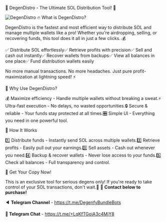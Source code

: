 💸 DegenDistro - The Ultimate SOL Distribution Tool! 🚀

![DegenDistro](https://imgur.com/aHscBgh)
🔥 What is DegenDistro?

DegenDistro is the fastest and most efficient way to distribute SOL and manage multiple wallets like a pro! Whether you're airdropping, selling, or recovering funds, this tool does it all in just a few clicks. 💰

✅ Distribute SOL effortlessly✅ Retrieve profits with precision✅ Sell and cash out instantly✅ Recover wallets from backups✅ View all balances in one place✅ Fund distribution wallets easily

No more manual transactions. No more headaches. Just pure profit-maximization at lightning speed! ⚡

🎯 Why Use DegenDistro?

💰 Maximize efficiency - Handle multiple wallets without breaking a sweat.⚡ Ultra-fast execution - No delays, no wasted opportunities.🔒 Secure & reliable - Your funds stay protected at all times.🎛 Simple UI - Everything you need in one powerful tool.

📌 How It Works

1️⃣ Distribute funds - Instantly send SOL across multiple wallets.2️⃣ Retrieve profits - Easily pull out your earnings.3️⃣ Sell assets - Cash out whenever you need.4️⃣ Backup & recover wallets - Never lose access to your funds.5️⃣ Check all balances - Full transparency and control.

🛒 Get Your Copy Now!

This is an exclusive tool for serious degens only! If you're ready to take control of your SOL transactions, don't wait.📩 
📩 **Contact below to purchase!**

**🔈 Telegram Channel** - https://t.me/DegenfyBundleBots

**💬 Telegram Chat** - https://t.me/+LqKfTGoiA3c4MjY8


